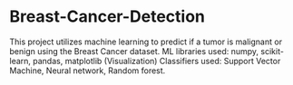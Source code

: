 # Breast-Cancer-Detection
This project utilizes machine learning to predict if a tumor is malignant or benign using the Breast Cancer dataset.
ML libraries used: numpy, scikit-learn, pandas, matplotlib (Visualization)
Classifiers used: Support Vector Machine, Neural network, Random forest.
